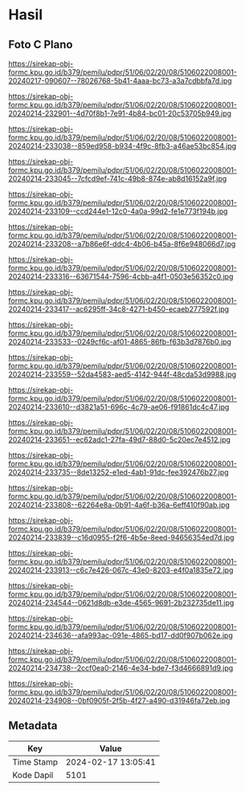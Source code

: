 # Hasil

## Foto C Plano

https://sirekap-obj-formc.kpu.go.id/b379/pemilu/pdpr/51/06/02/20/08/5106022008001-20240217-090607--78026768-5b41-4aaa-bc73-a3a7cdbbfa7d.jpg

https://sirekap-obj-formc.kpu.go.id/b379/pemilu/pdpr/51/06/02/20/08/5106022008001-20240214-232901--4d70f8b1-7e91-4b84-bc01-20c53705b949.jpg

https://sirekap-obj-formc.kpu.go.id/b379/pemilu/pdpr/51/06/02/20/08/5106022008001-20240214-233038--859ed958-b934-4f9c-8fb3-a46ae53bc854.jpg

https://sirekap-obj-formc.kpu.go.id/b379/pemilu/pdpr/51/06/02/20/08/5106022008001-20240214-233045--7cfcd9ef-741c-49b8-874e-ab8d16152a9f.jpg

https://sirekap-obj-formc.kpu.go.id/b379/pemilu/pdpr/51/06/02/20/08/5106022008001-20240214-233109--ccd244e1-12c0-4a0a-99d2-fe1e773f194b.jpg

https://sirekap-obj-formc.kpu.go.id/b379/pemilu/pdpr/51/06/02/20/08/5106022008001-20240214-233208--a7b86e6f-ddc4-4b06-b45a-8f6e948066d7.jpg

https://sirekap-obj-formc.kpu.go.id/b379/pemilu/pdpr/51/06/02/20/08/5106022008001-20240214-233316--63671544-7596-4cbb-a4f1-0503e56352c0.jpg

https://sirekap-obj-formc.kpu.go.id/b379/pemilu/pdpr/51/06/02/20/08/5106022008001-20240214-233417--ac6295ff-34c8-4271-b450-ecaeb277592f.jpg

https://sirekap-obj-formc.kpu.go.id/b379/pemilu/pdpr/51/06/02/20/08/5106022008001-20240214-233533--0249cf6c-af01-4865-86fb-f63b3d7876b0.jpg

https://sirekap-obj-formc.kpu.go.id/b379/pemilu/pdpr/51/06/02/20/08/5106022008001-20240214-233559--52da4583-aed5-4142-944f-48cda53d9988.jpg

https://sirekap-obj-formc.kpu.go.id/b379/pemilu/pdpr/51/06/02/20/08/5106022008001-20240214-233610--d3821a51-696c-4c79-ae06-f91861dc4c47.jpg

https://sirekap-obj-formc.kpu.go.id/b379/pemilu/pdpr/51/06/02/20/08/5106022008001-20240214-233651--ec62adc1-27fa-49d7-88d0-5c20ec7e4512.jpg

https://sirekap-obj-formc.kpu.go.id/b379/pemilu/pdpr/51/06/02/20/08/5106022008001-20240214-233735--8de13252-e1ed-4ab1-91dc-fee392476b27.jpg

https://sirekap-obj-formc.kpu.go.id/b379/pemilu/pdpr/51/06/02/20/08/5106022008001-20240214-233808--62264e8a-0b91-4a6f-b36a-6eff410f90ab.jpg

https://sirekap-obj-formc.kpu.go.id/b379/pemilu/pdpr/51/06/02/20/08/5106022008001-20240214-233839--c16d0955-f2f6-4b5e-8eed-94656354ed7d.jpg

https://sirekap-obj-formc.kpu.go.id/b379/pemilu/pdpr/51/06/02/20/08/5106022008001-20240214-233913--c6c7e426-067c-43e0-8203-e4f0a1835e72.jpg

https://sirekap-obj-formc.kpu.go.id/b379/pemilu/pdpr/51/06/02/20/08/5106022008001-20240214-234544--0621d8db-e3de-4565-9691-2b232735de11.jpg

https://sirekap-obj-formc.kpu.go.id/b379/pemilu/pdpr/51/06/02/20/08/5106022008001-20240214-234636--afa993ac-091e-4865-bd17-dd0f907b062e.jpg

https://sirekap-obj-formc.kpu.go.id/b379/pemilu/pdpr/51/06/02/20/08/5106022008001-20240214-234738--2ccf0ea0-2146-4e34-bde7-f3d4666891d9.jpg

https://sirekap-obj-formc.kpu.go.id/b379/pemilu/pdpr/51/06/02/20/08/5106022008001-20240214-234908--0bf0905f-2f5b-4f27-a490-d31946fa72eb.jpg


## Metadata

| Key        | Value               |
| ---------- | ------------------- |
| Time Stamp | 2024-02-17 13:05:41 |
| Kode Dapil | 5101                |



